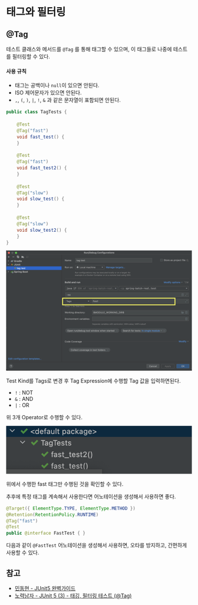 # 태그와 필터링

## @Tag

테스트 클래스와 메서드를 `@Tag` 를 통해 태그할 수 있으며, 이 태그들로 나중에 테스트를 필터링할 수 있다.

#### 사용 규칙

- 태그는 공백이나 `null`이 있으면 안된다.
- ISO 제어문자가 있으면 안된다.
- `,`, `(`, `)`, `|`, `!`, `&` 과 같은 문자열이 표함되면 안된다.

```java
public class TagTests {

    @Test
    @Tag("fast")
    void fast_test() {
    }

    @Test
    @Tag("fast")
    void fast_test2() {
    }

    @Test
    @Tag("slow")
    void slow_test() {
    }
    
    @Test
    @Tag("slow")
    void slow_test2() {
    }
}
```

![image-20211222000742025](../assets/image-20211222000742025.png)

Test Kind를 Tags로 변경 후 Tag Expression에 수행할 Tag 값을 입력하면된다.

- `!` : NOT
- `&` : AND
- `|` : OR

위 3개 Operator로 수행할 수 있다.

![image-20211222000926042](../assets/image-20211222000926042.png)

위에서 수행한 fast 태그만 수행된 것을 확인할 수 있다.

추후에 특정 태그를 계속해서 사용한다면 어노테이션을 생성해서 사용하면 좋다.

```java
@Target({ ElementType.TYPE, ElementType.METHOD })
@Retention(RetentionPolicy.RUNTIME) 
@Tag("fast") 
@Test
public @interface FastTest { }
```

다음과 같이 `@FastTest` 어노테이션을 생성해서 사용하면, 오타를 방지하고, 간편하게 사용할 수 있다.



## 참고

- [민동현 - JUnit5 완벽가이드](https://donghyeon.dev/junit/2021/04/11/JUnit5-%EC%99%84%EB%B2%BD-%EA%B0%80%EC%9D%B4%EB%93%9C/)
- [노력남자 - JUnit 5 (3) - 태깅, 필터링 테스트 (@Tag)](https://effortguy.tistory.com/115?category=841326)